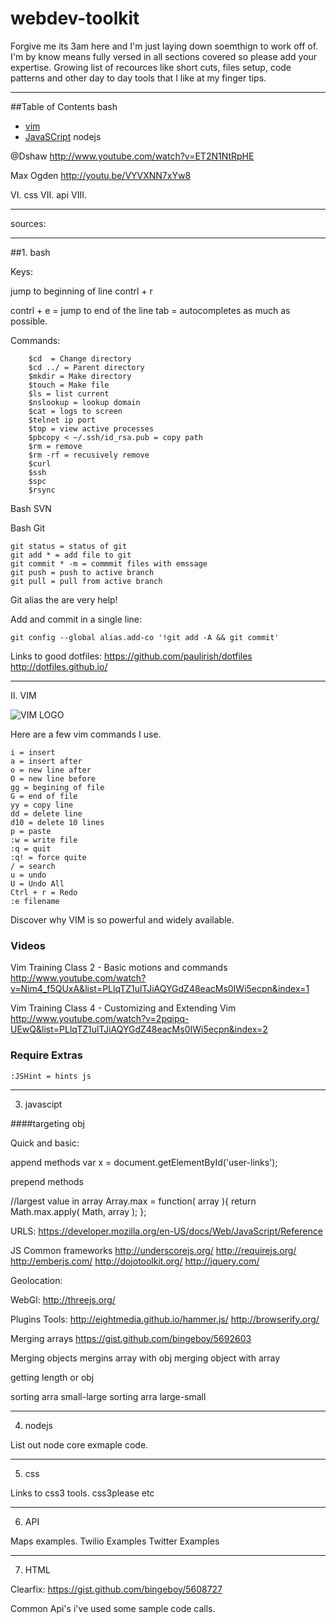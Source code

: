 webdev-toolkit
==============
Forgive me its 3am here and I'm just laying down soemthign to work off of. I'm by know means fully versed in all sections covered so please add your expertise.
Growing list of recources like short cuts, files setup, code patterns and other day to day tools that I like at my finger tips.

***
##Table of Contents
bash
- [vim](#vim)
- [JavaSCript](#javascript)
nodejs

@Dshaw
http://www.youtube.com/watch?v=ET2N1NtRpHE

Max Ogden
http://youtu.be/VYVXNN7xYw8

VI. css
VII. api
VIII.


***

sources:




***
##1. bash

Keys:

jump to beginning of line
    contrl + r 

contrl + e = jump to end of the line
tab = autocompletes as much as possible.

Commands:
``` 
    $cd  = Change directory
    $cd ../ = Parent directory
    $mkdir = Make directory
    $touch = Make file
    $ls = list current 
    $nslookup = lookup domain
    $cat = logs to screen
    $telnet ip port
    $top = view active processes
    $pbcopy < ~/.ssh/id_rsa.pub = copy path
    $rm = remove
    $rm -rf = recusively remove
    $curl
    $ssh
    $spc
	$rsync
``` 



Bash SVN

Bash Git

``` 
git status = status of git
git add * = add file to git
git commit * -m = commmit files with emssage
git push = push to active branch
git pull = pull from active branch

``` 
Git alias the are very help!

Add and commit in a single line:

``` 
git config --global alias.add-co '!git add -A && git commit'

``` 

Links to good dotfiles:
https://github.com/paulirish/dotfiles
http://dotfiles.github.io/

***

 II. VIM
 
 ![VIM LOGO](http://www.math.cmu.edu/~gautam/share/vim.png)
 
 Here are a few vim commands I use.

``` 
i = insert
a = insert after
o = new line after
O = new line before
gg = begining of file
G = end of file
yy = copy line
dd = delete line
d10 = delete 10 lines
p = paste
:w = write file
:q = quit
:q! = force quite
/ = search
u = undo
U = Undo All
Ctrl + r = Redo
:e filename

``` 

Discover why VIM is so powerful and widely available. 

### Videos
Vim Training Class 2 - Basic motions and commands
<http://www.youtube.com/watch?v=Nim4_f5QUxA&list=PLlqTZ1ulTJiAQYGdZ48eacMs0IWi5ecpn&index=1>

Vim Training Class 4 - Customizing and Extending Vim
<http://www.youtube.com/watch?v=2pqipq-UEwQ&list=PLlqTZ1ulTJiAQYGdZ48eacMs0IWi5ecpn&index=2>



### Require Extras
``` 
:JSHint = hints js

``` 

***

3. javascipt 

####targeting obj

Quick and basic:

append methods 
var x = document.getElementById('user-links');

prepend methods


//largest value in array
Array.max = function( array ){
    return Math.max.apply( Math, array );
};

URLS:
https://developer.mozilla.org/en-US/docs/Web/JavaScript/Reference

JS Common frameworks
http://underscorejs.org/
http://requirejs.org/
http://emberjs.com/
http://dojotoolkit.org/
http://jquery.com/

Geolocation:

WebGl:
http://threejs.org/

Plugins Tools:
http://eightmedia.github.io/hammer.js/
http://browserify.org/

Merging arrays
https://gist.github.com/bingeboy/5692603

Merging objects
mergins array with obj
merging object with array

getting length or obj

sorting arra small-large
sorting arra large-small

***

4. nodejs


List out node core exmaple code.



***

5. css

Links to css3 tools.
css3please etc




***

6. API



Maps examples.
Twilio Examples
Twitter Examples



*** 

7. HTML

Clearfix:
https://gist.github.com/bingeboy/5608727


Common Api's i've used some sample code calls.
